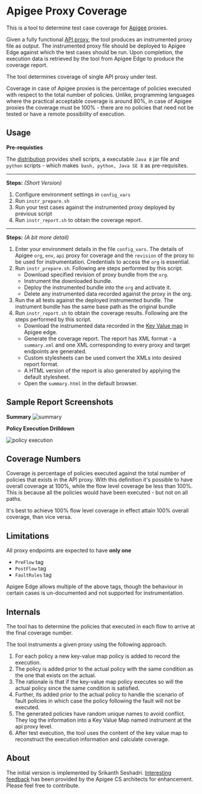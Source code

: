 Apigee Proxy Coverage
==================

This is a tool to determine test case coverage for [Apigee](www.apigee.com) proxies.

Given a fully functional [API proxy](http://apigee.com/docs/), the tool produces an instrumented proxy file as output. The instrumented proxy file should be deployed to Apigee Edge against which the test cases should be run. Upon completion, the execution data is retrieved by the tool from Apigee Edge to produce the coverage report.

The tool determines coverage of single API proxy under test.

Coverage in case of Apigee proxies is the percentage of policies executed with respect to the total number of policies. Unlike, programming languages where the practical acceptable coverage is around 80%, in case of Apigee proxies the coverage must be 100% -  there are no policies that need not be tested or have a remote possibility of execution.

Usage
--------

**Pre-requisties**

The [distribution](https://github.com/apigee/apigee-proxy-coverage/releases) provides shell scripts, a executable `Java 8` jar file and `python` scripts - which makes` bash, python, Java SE 8` as pre-requisites.

---

**Steps:** *(Short Version)*

1. Configure environment settings in `config_vars`
2. Run `instr_prepare.sh`
3. Run your test cases against the instrumented proxy deployed by previous script
4. Run `instr_report.sh` to obtain the coverage report.

---

**Steps:** *(A bit more detail)*

1. Enter your environment details in the file `config_vars`. The details of Apigee `org`, `env`, `api` proxy for coverage and the `revision` of the proxy to be used for instrumentation. Credentials to access the `org` is essential.
2. Run `instr_prepare.sh`. Following are steps performed by this script.
	+ Download specified revision of proxy bundle from the `org`.
	+ Instrument the downloaded bundle.
	+ Deploy the instrumented bundle into the `org` and activate it.
	+ Delete any instrumented data recorded against the proxy in the org.
3. Run the all tests against the deployed instrumented bundle. The instrument bundle has the same base path as the original bundle
4. Run `instr_report.sh` to obtain the coverage results. Following are the steps performed by this script.
	+  Download the instrumented data recorded in the [Key Value map](http://apigee.com/docs/api-services/content/persist-data-using-keyvaluemap) in Apigee edge.
	+  Generate the coverage report. The report has XML format - a `summary.xml` and one XML corresponding to every proxy and target endpoints are generated.
	+  Custom stylesheets can be used convert the XMLs  into desired report format.
	+  A HTML version of the report is also generated by applying the default stylesheet.
	+  Open the  `summary.html` in the default browser.

Sample Report Screenshots
--------------------------------------

**Summary**
![summary](https://raw.githubusercontent.com/sriki77/apigee-proxy-coverage/master/sample_summary.png)

**Policy Execution Drilldown**

![policy execution](https://raw.githubusercontent.com/sriki77/apigee-proxy-coverage/master/policy_exec.png)

Coverage Numbers
----------------

Coverage is percentage of policies executed against the total number of policies that exists in the API proxy. With this definition it's possible to have overall coverage at 100%, while the flow level coverage be less than 100%. This is because all the policies would have been executed - but not on all paths.

It's best to achieve 100% flow level coverage in effect attain 100% overall coverage, than vice versa.

Limitations
--------------
All proxy endpoints are expected to have **only one**

+  `PreFlow` tag
+  `PostFlow` tag
+  `FaultRules` tag
	
Apigee Edge allows multiple of the above tags, though the behaviour in certain cases is un-documented and not supported for instrumentation.

	
Internals
------------

The tool has to determine the policies that executed in each flow to arrive at the final coverage number.

The tool instruments a given proxy using the following approach.

1.  For each policy a new key-value map policy is added to record the execution. 
2.  The policy is added prior to the actual policy with the same condition as the one that exists on the actual. 
3.  The rationale is that if the key-value map policy executes so will the actual policy since the same condition is satisfied. 
4.  Further, its added prior to the actual policy to handle the scenario of fault policies in which case the  policy following the  fault will not be executed. 
2.  The generated policies have random unique names to avoid conflict. They log the information into a Key Value Map named instrument at the api proxy level.  
3.  After test execution, the tool uses the content of the key value map to reconstruct the execution information and calculate coverage.

About
--------
The initial version is implemented by Srikanth Seshadri. [Interesting feedback](https://github.com/sriki77/apigee-proxy-coverage/issues?state=open) has been provided by the Apigee CS architects for enhancement. Please feel free to contribute.


